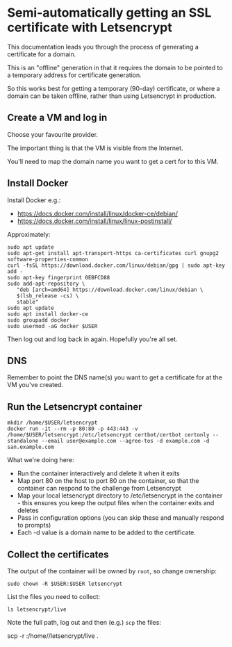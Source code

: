 
# Semi-automatically getting an SSL certificate with Letsencrypt

This documentation leads you through the process of generating a certificate for a domain.

This is an "offline" generation in that it requires the domain to be pointed to a temporary address for certificate generation.

So this works best for getting a temporary (90-day) certificate, or where a domain can be taken offline, rather than using Letsencrypt in production.

## Create a VM and log in

Choose your favourite provider. 

The important thing is that the VM is visible from the Internet.

You'll need to map the domain name you want to get a cert for to this VM.

## Install Docker

Install Docker e.g.:
 * https://docs.docker.com/install/linux/docker-ce/debian/
 * https://docs.docker.com/install/linux/linux-postinstall/

Approximately:
    
    sudo apt update
    sudo apt-get install apt-transport-https ca-certificates curl gnupg2 software-properties-common
    curl -fsSL https://download.docker.com/linux/debian/gpg | sudo apt-key add -
    sudo apt-key fingerprint 0EBFCD88
    sudo add-apt-repository \
       "deb [arch=amd64] https://download.docker.com/linux/debian \
       $(lsb_release -cs) \
       stable"
    sudo apt update
    sudo apt install docker-ce
    sudo groupadd docker
    sudo usermod -aG docker $USER

Then log out and log back in again. Hopefully you're all set.


## DNS

Remember to point the DNS name(s) you want to get a certificate for at the VM you've created.


## Run the Letsencrypt container

    mkdir /home/$USER/letsencrypt
    docker run -it --rm -p 80:80 -p 443:443 -v /home/$USER/letsencrypt:/etc/letsencrypt certbot/certbot certonly --standalone --email user@example.com --agree-tos -d example.com -d san.example.com

What we're doing here:
 * Run the container interactively and delete it when it exits
 * Map port 80 on the host to port 80 on the container, so that the container can respond to the challenge from Letsencrypt
 * Map your local letsencrypt directory to /etc/letsencrypt in the container - this ensures you keep the output files when the container exits and deletes
 * Pass in configuration options (you can skip these and manually respond to prompts)
 * Each -d value is a domain name to be added to the certificate.


## Collect the certificates

The output of the container will be owned by `root`, so change ownership:

    sudo chown -R $USER:$USER letsencrypt

List the files you need to collect:

    ls letsencrypt/live

Note the full path, log out and then (e.g.) `scp` the files:

   scp -r <VM address>:/home/<user>/letsencrypt/live .


